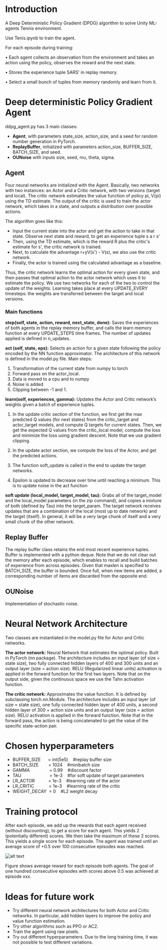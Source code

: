 # Introduction
A Deep Deterministic Policy Gradient (DPDG) algorithm to solve Unity ML-agents Tennis environment.

Use Tenis.ipynb to train the agent. 

For each episode during training:

• Each agent collects an observation from the environment and takes an action using the policy, observes the reward and the next state.

• Stores the experience tuple SARS' in replay memory.
 
• Select a small bunch of tuples from memory randomly and learn from it.

# Deep deterministic Policy Gradient Agent
ddpg_agent.py has 3 main classes: 

- **Agent**, with parameters state_size, action_size, and a seed for random number generation in PyTorch.
- **ReplayBuffer**, initialized with parameters action_size, BUFFER_SIZE, BATCH_SIZE, and seed.
- **OUNoise** with inputs size, seed, mu, theta, sigma.


## Agent
Four neural networks are initialized with the Agent. Basically, two networks with two instances: an Actor and a Critic network, with two versions (target and local). The critic network estimates the value function of policy pi, V(pi) using the TD estimate. The output of the critic is used to train the actor network, which takes in a state, and outputs a distribution over possible actions.

The algorithm goes like this:
- Input the current state into the actor and get the action to take in that state. Observe next state and reward, to get an experience tuple s a r s'
- Then, using the TD estimate, which is the reward R plus the critic's estimate for s', the critic network is trained.
- Next, to calculate the advantage r+yV(s') - V(s), we also use the critic network.
- Finally, the actor is trained using the calculated advantage as a baseline.

Thus, the critic network learns the optimal action for every given state, and then passes that optimal action to the actor network which uses it to estimate the policy.
We use two networks for each of the two to control the update of the weights. 
Learning takes place at every UPDATE_EVERY timesteps: the weights are transferred between the target and local versions.

### Main functions

**step(self, state, action, reward, next_state, done):** Saves the experiences of both agents in the replay memory buffer, and calls the learn memory function at every UPDATE_STEPS time frames. The number of updates applied is defined in n_updates. 

**act (self, state, eps):**
Selects an action for a given state following the policy encoded by the NN function approximator. The architecture of this network is defined in the model.py file. Main steps:
1) Transformation of the current state from numpy to torch 
2) Forward pass on the actor_local. 
3) Data is moved to a cpu and to numpy
4) Noise is added
5) Clipping between -1 and 1.


**learn(self, experiences, gamma):**
Updates the Actor and Critic network’s weights given a batch of experience tuples.
1) In the update critic section of the function, we first get the max predicted Q values (for next states) from the critic_target and actor_target models, and compute Q targets for current states. Then, we get the expected Q values from the critic_local model, compute the loss and minimize the loss using gradient descent. Note that we use gradient clipping.

2) In the update actor section, we compute the loss of the Actor, and get the predicted actions.
3) The function soft_update is called in the end to update the target networks.
4) Epsilon is updated to decrease over time until reaching a minimum. This is to update noise in the act function

**soft update (local_model, target_model, tau):**
Grabs all of the target_model and the local_model parameters (in the zip command), and copies a mixture of both (defined by Tau) into the target_param.
The target network receives updates that are a combination of the local (most up to date network) and the target (itself). In general, it will be a very large chunk of itself and a very small chunk of the other network.

## Replay Buffer
The replay buffer class retains the end most recent experience tuples. 
Buffer is implemented with a python deque. Note that we do not clear out the memory after each episode, which enables to recall and build batches of experience from across episodes.
Given that maxlen is specified to BATCH_SIZE, the buffer is bounded. Once full, when new items are added, a corresponding number of items are discarded from the opposite end.

## OUNoise
Implementation of stochastic noise.


# Neural Network Architecture
Two classes are instantiated in the model.py file for Actor and Critic networks.

**The actor network:**
Neural Network that estimates the optimal policy. 
Built in PyTorch (nn package). 
The architecture includes an input layer (of size = state size), two fully connected hidden layers of 400 and 300 units and an output layer (size = action size).
RELU (Regularized linear units) activation is applied in the forward function for the first two layers. Note that on the output side, given the continuous space we use the Tahn activation function.

**The critic network:**
Approximates the value function. It is defined by subclassing torch.nn.Module. 
The architecture includes an input layer (of size = state size), one fully connected hidden layer of 400 units, a second hidden layer of 300 + action size units and an output layer (size = action size).
RELU activation is applied in the forward function. Note that in the forward pass, the action is being concatenated to get the value of the specific state-action pair.


# Chosen hyperparameters

- BUFFER_SIZE &nbsp;&nbsp;&nbsp;&nbsp;&nbsp;=  int(5e5)  &nbsp;&nbsp;&nbsp;#replay buffer size
- BATCH_SIZE &nbsp;&nbsp;&nbsp;&nbsp;&nbsp;&nbsp;&nbsp;=  1024 &nbsp;&nbsp;&nbsp;#minibatch size
- GAMMA &nbsp;&nbsp;&nbsp;&nbsp;&nbsp;&nbsp;&nbsp;&nbsp;&nbsp;&nbsp;&nbsp;&nbsp;&nbsp;&nbsp;&nbsp;=  0.99 &nbsp;&nbsp;&nbsp;#discount factor
- TAU   &nbsp;&nbsp;&nbsp;&nbsp;&nbsp;&nbsp;&nbsp;&nbsp;&nbsp;&nbsp;&nbsp;&nbsp;&nbsp;&nbsp;&nbsp;&nbsp;&nbsp;&nbsp;&nbsp;&nbsp;&nbsp;&nbsp;=  1e-3 &nbsp;&nbsp;&nbsp;#for soft update of target parameters
- LR_ACTOR &nbsp;&nbsp;&nbsp;&nbsp;&nbsp;&nbsp;&nbsp;&nbsp;&nbsp;&nbsp;=  1e-3 &nbsp;&nbsp;&nbsp;#learning rate of the actor
- LR_CRITIC &nbsp;&nbsp;&nbsp;&nbsp;&nbsp;&nbsp;&nbsp;&nbsp;&nbsp;&nbsp;&nbsp;=  1e-3 &nbsp;&nbsp;&nbsp;#learning rate of the critic 
- WEIGHT_DECAY &nbsp;=  0 &nbsp;&nbsp;&nbsp;#L2 weight decay



# Training protocol
After each episode, we add up the rewards that each agent received (without discounting), to get a score for each agent. This yields 2 (potentially different) scores. We then take the maximum of these 2 scores.
This yields a single score for each episode.
The agent was trained until an average score of +0.5 over 100 consecutive episodes was reached. 


![alt text](/output2.png?raw=true "Title")

Figure shows average reward for each episode both agents. The goal of one hundred consecutive episodes with scores above 0.5 was achieved at episode xxx.



# Ideas for future work
- Try different neural network architectures for both Actor and Critic networks. In particular, add hidden layers to improve the policy and value function estimation.
- Try other algorithms such as PPO or AC2. 
- Train the agent using raw pixels.
- Try out different hyperparameters. Due to the long training time, it was not possible to test different variations. 


